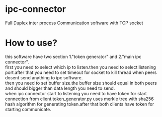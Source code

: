 # ipc-connector
 Full Duplex inter process Communication software with TCP socket
 
# How to use?
this software have two section 1."token generator" and 2."main ipc connector".<br/>first you need to select which ip to listen.then you need to select listening port.after that you need to set timeout for socket to kill thread when peers dosent send anything to ipc software.<br/>then you need to set buffer size.the buffer size should equal in both peers and should bigger than data length you need to send.<br/> when ipc connector start to listening you need to have token for start connection from client.token_generator.py uses merkle tree with sha256 hash algorithm for generating token.after that both clients have token for starting communicate.


